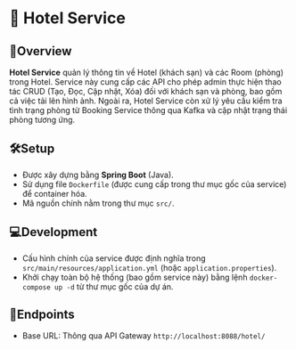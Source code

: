 # 📜 Hotel Service

## 🚀Overview
**Hotel Service** quản lý thông tin về Hotel (khách sạn) và các Room (phòng) trong Hotel. Service này cung cấp các API cho phép admin thực hiện thao tác CRUD (Tạo, Đọc, Cập nhật, Xóa) đối với khách sạn và phòng, bao gồm cả việc tải lên hình ảnh. Ngoài ra, Hotel Service còn xử lý yêu cầu kiểm tra tình trạng phòng từ Booking Service thông qua Kafka và cập nhật trạng thái phòng tương ứng.

## 🛠️Setup
- Được xây dựng bằng **Spring Boot** (Java).
- Sử dụng file `Dockerfile` (được cung cấp trong thư mục gốc của service) để container hóa.
- Mã nguồn chính nằm trong thư mục `src/`.

## 💻Development
- Cấu hình chính của service được định nghĩa trong `src/main/resources/application.yml` (hoặc `application.properties`).
- Khởi chạy toàn bộ hệ thống (bao gồm service này) bằng lệnh `docker-compose up -d` từ thư mục gốc của dự án.

## 📡Endpoints
- Base URL: Thông qua API Gateway `http://localhost:8088/hotel/`